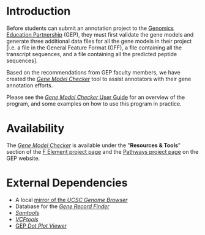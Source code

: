 Introduction
============

Before students can submit an annotation project to the [Genomics Education
Partnership](https://thegep.org) (GEP), they must first validate the gene models
and generate three additional data files for all the gene models in their
project \[i.e. a file in the General Feature Format (GFF), a file containing all
the transcript sequences, and a file containing all the predicted peptide
sequences\].

Based on the recommendations from GEP faculty members, we have created the
[*Gene Model
Checker*](https://gander.wustl.edu/%7ewilson/genechecker/index.html) tool to
assist annotators with their gene annotation efforts.

Please see the [*Gene Model Checker* User
Guide](https://community.gep.wustl.edu/repository/documentations/Gene_Model_Checker_User_Guide.pdf)
for an overview of the program, and some examples on how to use this program in
practice.



Availability
============

The [*Gene Model
Checker*](https://gander.wustl.edu/%7ewilson/genechecker/index.html) is
available under the "**Resources & Tools**" section of the [F Element project
page](https://thegep.org/felement/) and the [Pathways project
page](https://thegep.org/pathways/) on the GEP website.



External Dependencies
=====================

* A local [mirror of the *UCSC Genome
  Browser*](https://genome.ucsc.edu/goldenPath/help/mirror.html)
* Database for the [*Gene Record
  Finder*](https://gander.wustl.edu/%7ewilson/dmelgenerecord/index.html)
* [*Samtools*](https://www.htslib.org/)
* [*VCFtools*](https://vcftools.github.io/index.html)
* [GEP *Dot Plot
  Viewer*](https://gander.wustl.edu/%7ewilson/dotplotviewer/index.html)
